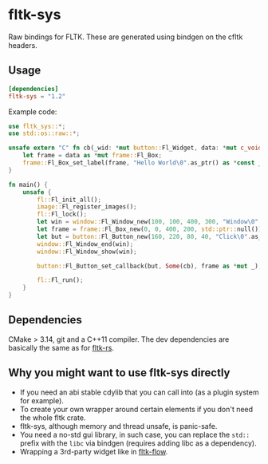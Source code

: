 # fltk-sys

Raw bindings for FLTK. These are generated using bindgen on the cfltk headers.

## Usage
```toml
[dependencies]
fltk-sys = "1.2"
```

Example code:
```rust
use fltk_sys::*;
use std::os::raw::*;

unsafe extern "C" fn cb(_wid: *mut button::Fl_Widget, data: *mut c_void) {
    let frame = data as *mut frame::Fl_Box;
    frame::Fl_Box_set_label(frame, "Hello World\0".as_ptr() as *const _);
}

fn main() {
    unsafe {
        fl::Fl_init_all();
        image::Fl_register_images();
        fl::Fl_lock();
        let win = window::Fl_Window_new(100, 100, 400, 300, "Window\0".as_ptr() as *const _);
        let frame = frame::Fl_Box_new(0, 0, 400, 200, std::ptr::null());
        let but = button::Fl_Button_new(160, 220, 80, 40, "Click\0".as_ptr() as *const _);
        window::Fl_Window_end(win);
        window::Fl_Window_show(win);

        button::Fl_Button_set_callback(but, Some(cb), frame as *mut _);

        fl::Fl_run();
    }
}
```

## Dependencies
CMake > 3.14, git and a C++11 compiler. The dev dependencies are basically the same as for [fltk-rs](https://github.com/fltk-rs/fltk-rs#dependencies).

## Why you might want to use fltk-sys directly
- If you need an abi stable cdylib that you can call into (as a plugin system for example).
- To create your own wrapper around certain elements if you don't need the whole fltk crate.
- fltk-sys, although memory and thread unsafe, is panic-safe.
- You need a no-std gui library, in such case, you can replace the `std::` prefix with the `libc` via bindgen (requires adding libc as a dependency).
- Wrapping a 3rd-party widget like in [fltk-flow](https://github.com/fltk-rs/fltk-flow).